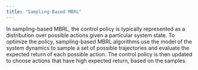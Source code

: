 ```yaml
---
title: "Sampling-Based MBRL"
---
```

In sampling-based MBRL, the control policy is typically represented as a distribution over possible actions given a particular system state.
To optimize the policy, sampling-based MBRL algorithms use the model of the system dynamics to sample a set of possible trajectories and evaluate the expected return of each possible action.
The control policy is then updated to choose actions that have high expected return, based on the samples.
